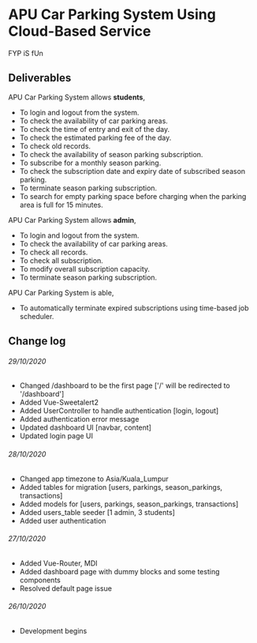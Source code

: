 # APU Car Parking System Using Cloud-Based Service

FYP iS fUn

## Deliverables
APU Car Parking System allows **students**,
- To login and logout from the system.
- To check the availability of car parking areas.
- To check the time of entry and exit of the day.
- To check the estimated parking fee of the day.
- To check old records.
- To check the availability of season parking subscription.
- To subscribe for a monthly season parking.
- To check the subscription date and expiry date of subscribed season parking.
- To terminate season parking subscription.
- To search for empty parking space before charging when the parking area is full for 15 minutes.
  
APU Car Parking System allows **admin**,
- To login and logout from the system.
- To check the availability of car parking areas.
- To check all records.
- To check all subscription.
- To modify overall subscription capacity.
- To terminate season parking subscription.
  
APU Car Parking System is able,
- To automatically terminate expired subscriptions using time-based job scheduler.

## Change log
######  29/10/2020
- Changed /dashboard to be the first page ['/' will be redirected to '/dashboard']
- Added Vue-Sweetalert2
- Added UserController to handle authentication [login, logout]
- Added authentication error message
- Updated dashboard UI [navbar, content]
- Updated login page UI
######  28/10/2020
- Changed app timezone to Asia/Kuala_Lumpur
- Added tables for migration [users, parkings, season_parkings, transactions]
- Added models for [users, parkings, season_parkings, transactions]
- Added users_table seeder [1 admin, 3 students]
- Added user authentication
######  27/10/2020
- Added Vue-Router, MDI
- Added dashboard page with dummy blocks and some testing components
- Resolved default page issue
######  26/10/2020
- Development begins
